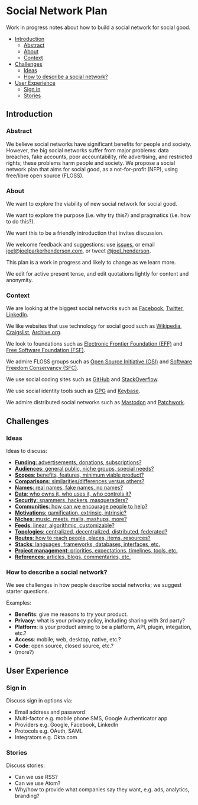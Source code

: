 # Social Network Plan

Work in progress notes about how to build a social network for social good.

* [Introduction](#introduction)
  * [Abstract](#abstract)
  * [About](#about)
  * [Context](#context)
* [Challenges](#challenges)
  * [Ideas](#ideas)
  * [How to describe a social network?](#how-to-describe-a-social-network-)
* [User Experience](#user-experience)
  * [Sign in](#sign-in)
  * [Stories](#stories)


## Introduction


### Abstract

We believe social networks have significant benefits for people and society. However, the big social networks suffer from major problems: data breaches, fake accounts, poor accountability, rife advertising, and restricted rights; these problems harm people and society. We propose a social network plan that aims for social good, as a not-for-profit (NFP), using free/libre open source (FLOSS).

### About

We want to explore the viability of new social network for social good.

We want to explore the purpose (i.e. why try this?) and pragmatics (i.e. how to do this?).

We want this to be a friendly introduction that invites discussion.

We welcome feedback and suggestions: use [issues](https://github.com/joelparkerhenderson/social_network_plan/issues), or email joel@joelparkerhenderson.com, or tweet [@joel_henderson](https://twitter.com/joel_henderson).

This plan is a work in progress and likely to change as we learn more.

We edit for active present tense, and edit quotations lightly for content and anonymity.


### Context

We are looking at the biggest social networks such as 
[Facebook](https://facebook.com),
[Twitter](https://twitter.com),
[LinkedIn](https://linkedin.com).

We like websites that use technology for social good such as 
[Wikipedia](https://wikipedia.org),
[Craigslist](https://craigslist.org),
[Archive.org](https://archive.org).

We look to foundations such as 
[Electronic Frontier Foundation (EFF)](http://eff.org/) and
[Free Software Foundation (FSF)](http://fsf.org).

We admire FLOSS groups such as 
[Open Source Initiative (OSI)](http://opensource.org/) and 
[Software Freedom Conservancy (SFC)](https://sfconservancy.org/).

We use social coding sites such as 
[GitHub](https://github.com) and
[StackOverflow](https://stackoverflow.com).

We use social identity tools such as 
[GPG](https://www.gnupg.org/) and
[Keybase](keybase.io).

We admire distributed social networks such as
[Mastodon](https://mastodon.social) and
[Patchwork](https://github.com/ssbc/patchwork).


## Challenges


### Ideas

Ideas to discuss:

* [**Funding**: advertisements, donations, subscriptions?](docs/ideas/funding.md)
* [**Audiences**: general public, niche groups, special needs?](docs/ideas/audiences.md)
* [**Scopes**: benefits, features, minimum viable product?](docs/ideas/scopes.md)
* [**Comparisons**: similarities/differences versus others?](docs/ideas/comparisons.md)
* [**Names**: real names, fake names, no names?](docs/ideas/names.md)
* [**Data**: who owns it, who uses it, who controls it?](docs/ideas/data.md)
* [**Security**: spammers, hackers, masqueraders?](docs/ideas/security.md)
* [**Communities**: how can we encourage people to help?](docs/ideas/communities.md)
* [**Motivations**: gamification, extrinsic, intrinsic?](docs/ideas/motivations.md)
* [**Niches**: music, meets, malls, mashups, more?](docs/ideas/niches.md)
* [**Feeds**: linear, algorithmic, customizable?](docs/ideas/feeds.md)
* [**Topologies**: centralized, decentralized, distributed, federated?](docs/ideas/topologies.md)
* [**Routes**: how to reach people, places, items, resources?](docs/ideas/routes.md)
* [**Stacks**: languages, frameworks, databases, interfaces, etc.](docs/implemenations/stacks.md)
* [**Project management**: priorities, expectations, timelines, tools, etc.](docs/implemenations/projectmanagement.md)
* [**References**: articles, blogs, commentaries, etc.](docs/ideas/references.md)

<!--
Original content vs. resharing

* "Reshares are part and parcel of a community - even before the days of the Internet. For many, gossip is part of socializing. A friend posted that he's just getting married. People will want to spread the word. How can they without reshares? Rewrite it themselves? Resharing is simply part of usual human interaction."
-->


### How to describe a social network?

We see challenges in how people describe social networks; we suggest starter questions.

Examples:

* **Benefits**: give me reasons to try your product.
* **Privacy**: what is your privacy policy, including sharing with 3rd party?
* **Platform**: is your product aiming to be a platform, API, plugin, integation, etc.?
* **Access**: mobile, web, desktop, native, etc.?
* **Code**: open source, closed source, etc.?
* (more?)



## User Experience


### Sign in

Discuss sign in options via:
* Email address and password
* Multi-factor e.g. mobile phone SMS, Google Authenticator app
* Providers e.g. Google, Facebook, LinkedIn
* Protocols e.g. OAuth, SAML
* Integrators e.g. Okta.com


### Stories

Discuss stories:
* Can we use RSS?
* Can we use Atom?
* Why/how to provide what companies say they want, e.g. ads, analytics, branding?


